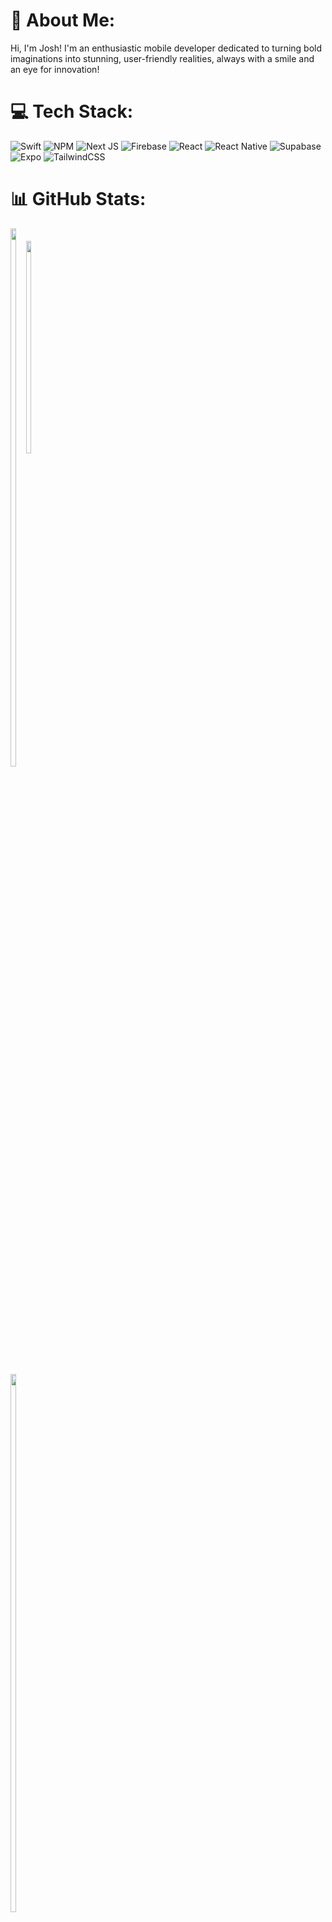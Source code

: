 # 💫 About Me:
Hi, I'm Josh! I'm an enthusiastic mobile developer dedicated to turning bold imaginations into stunning, user-friendly realities, always with a smile and an eye for innovation!

# 💻 Tech Stack:
![Swift](https://img.shields.io/badge/swift-F54A2A?style=flat&logo=swift&logoColor=white) ![NPM](https://img.shields.io/badge/NPM-%23CB3837.svg?style=flat&logo=npm&logoColor=white) ![Next JS](https://img.shields.io/badge/Next-black?style=flat&logo=next.js&logoColor=white) ![Firebase](https://img.shields.io/badge/firebase-a08021?style=flat&logo=firebase&logoColor=ffcd34) ![React](https://img.shields.io/badge/react-%2320232a.svg?style=flat&logo=react&logoColor=%2361DAFB) ![React Native](https://img.shields.io/badge/react_native-%2320232a.svg?style=flat&logo=react&logoColor=%2361DAFB) ![Supabase](https://img.shields.io/badge/Supabase-3ECF8E?style=flat&logo=supabase&logoColor=white) ![Expo](https://img.shields.io/badge/expo-1C1E24?style=flat&logo=expo&logoColor=#D04A37) ![TailwindCSS](https://img.shields.io/badge/tailwindcss-%2338B2AC.svg?style=flat&logo=tailwind-css&logoColor=white)

# 📊 GitHub Stats:
<div align="left">
  <div style="display: inline-block; vertical-align: top;">
     <img width="41%" height="340px" align="right" src="https://media.giphy.com/media/qgQUggAC3Pfv687qPC/giphy.gif?cid=790b76116oo79muv4un7c9rcgu3yctvmhjd5g4guqi70l8r2&ep=v1_gifs_search&rid=giphy.gif&ct=g" style="padding-top: 20px;" />
    <img width="47%" src="https://github-readme-stats.vercel.app/api?username=Azure-Defiant&theme=dark&hide_border=true&include_all_commits=true&count_private=true" />
    <br/>
    <img width="47%" src="https://github-readme-streak-stats.herokuapp.com/?user=Azure-Defiant&theme=dark&hide_border=true" />
    
  </div>
 
</div>

![](https://github-readme-stats.vercel.app/api/top-langs/?username=Azure-Defiant&theme=dark&hide_border=true&include_all_commits=true&count_private=true&layout=compact)

## 🏆 GitHub Trophies
![](https://github-profile-trophy.vercel.app/?username=Azure-Defiant&theme=radical&no-frame=true&no-bg=false&margin-w=4)

### ✍️ Random Dev Quote
![](https://quotes-github-readme.vercel.app/api?type=horizontal&theme=radical)

<!-- Proudly created with GPRM ( https://gprm.itsvg.in ) -->
